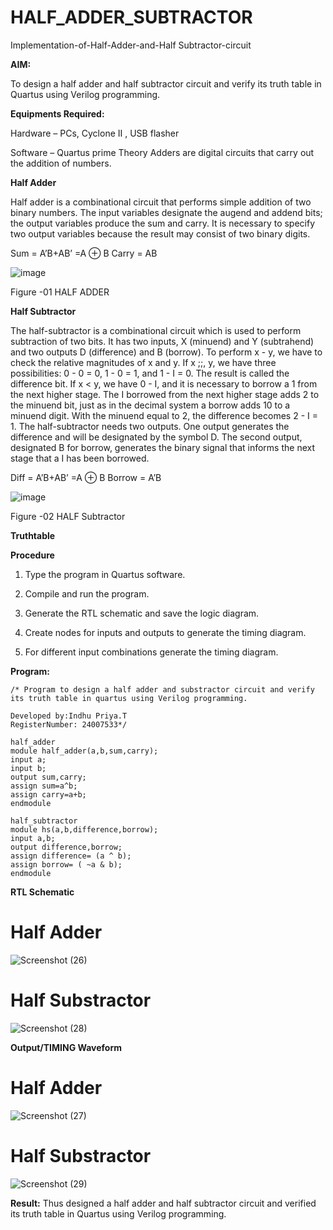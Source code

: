 # HALF_ADDER_SUBTRACTOR

Implementation-of-Half-Adder-and-Half Subtractor-circuit

**AIM:**

To design a half adder and half subtractor circuit and verify its truth table in Quartus using Verilog programming.

**Equipments Required:**

Hardware – PCs, Cyclone II , USB flasher 

Software – Quartus prime Theory Adders are digital circuits that carry out the addition of numbers.

**Half Adder**

Half adder is a combinational circuit that performs simple addition of two binary numbers. The input variables designate the augend and addend bits; the output variables produce the sum and carry. It is necessary to specify two output variables because the result may consist of two binary digits.

Sum = A’B+AB’ =A ⊕ B Carry = AB

![image](https://github.com/naavaneetha/HALF_ADDER_SUBTRACTOR/assets/154305477/bd4a0b2c-cdbc-4184-ab08-81578f121e1f)

Figure -01 HALF ADDER

**Half Subtractor**

The half-subtractor is a combinational circuit which is used to perform subtraction of two bits. It has two inputs, X (minuend) and Y (subtrahend) and two outputs D (difference) and B (borrow). To perform x - y, we have to check the relative magnitudes of x and y. If x ;;, y, we have three possibilities: 0 - 0 = 0, 1 - 0 = 1, and 1 - I = 0. The result is called the difference bit. If x < y, we have 0 - I, and it is necessary to borrow a 1 from the next higher stage. The I borrowed from the next higher stage adds 2 to the minuend bit, just as in the decimal system a borrow adds 10 to a minuend digit. With the minuend equal to 2, the difference becomes 2 - I = 1. The half-subtractor needs two outputs. One output generates the difference and will be designated by the symbol D. The second output, designated B for borrow, generates the binary signal that informs the next stage that a I has been borrowed. 

Diff = A’B+AB’ =A ⊕ B
Borrow = A’B

 ![image](https://github.com/naavaneetha/HALF_ADDER_SUBTRACTOR/assets/154305477/d76b099c-513f-4e7c-843a-e2fd028a531a)

Figure -02 HALF Subtractor

**Truthtable**

**Procedure**

1.	Type the program in Quartus software.

2.	Compile and run the program.

3.	Generate the RTL schematic and save the logic diagram.

4.	Create nodes for inputs and outputs to generate the timing diagram.

5.	For different input combinations generate the timing diagram.


**Program:**

```
/* Program to design a half adder and substractor circuit and verify its truth table in quartus using Verilog programming.

Developed by:Indhu Priya.T
RegisterNumber: 24007533*/
```
```
half_adder
module half_adder(a,b,sum,carry);
input a;
input b;
output sum,carry;
assign sum=a^b;
assign carry=a+b;
endmodule
```
```
half_subtractor
module hs(a,b,difference,borrow);
input a,b;
output difference,borrow;
assign difference= (a ^ b);
assign borrow= ( ~a & b);
endmodule
```







**RTL Schematic**

# Half Adder
![Screenshot (26)](https://github.com/user-attachments/assets/4c739b12-6353-436c-9cb1-238669aa4c69)


# Half Substractor
![Screenshot (28)](https://github.com/user-attachments/assets/a44ebcb6-ea07-486b-b122-e4a0cab94da6)




**Output/TIMING Waveform**

# Half Adder
![Screenshot (27)](https://github.com/user-attachments/assets/670031b2-2e64-47fe-881b-7eb4894ea3b5)

# Half Substractor
![Screenshot (29)](https://github.com/user-attachments/assets/e4e573cf-9d0a-485b-a426-9a4699b0729c)


**Result:**
Thus designed a half adder and half subtractor circuit and verified its truth table in Quartus using Verilog programming.
